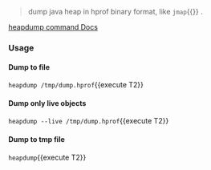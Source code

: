 > dump java heap in hprof binary format, like `jmap`{{}} .

[heapdump command Docs](https://arthas.aliyun.com/en/doc/heapdump.html)

### Usage

#### Dump to file

`heapdump /tmp/dump.hprof`{{execute T2}}

#### Dump only live objects

`heapdump --live /tmp/dump.hprof`{{execute T2}}

#### Dump to tmp file

`heapdump`{{execute T2}}
